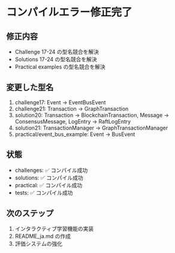 # コンパイルエラー修正完了

## 修正内容
- Challenge 17-24 の型名競合を解決
- Solutions 17-24 の型名競合を解決
- Practical examples の型名競合を解決

## 変更した型名
1. challenge17: Event → EventBusEvent
2. challenge21: Transaction → GraphTransaction
3. solution20: Transaction → BlockchainTransaction, Message → ConsensusMessage, LogEntry → RaftLogEntry
4. solution21: TransactionManager → GraphTransactionManager
5. practical/event_bus_example: Event → BusEvent

## 状態
- challenges: ✅ コンパイル成功
- solutions: ✅ コンパイル成功
- practical: ✅ コンパイル成功
- tests: ✅ コンパイル成功

## 次のステップ
1. インタラクティブ学習機能の実装
2. README_ja.md の作成
3. 評価システムの強化